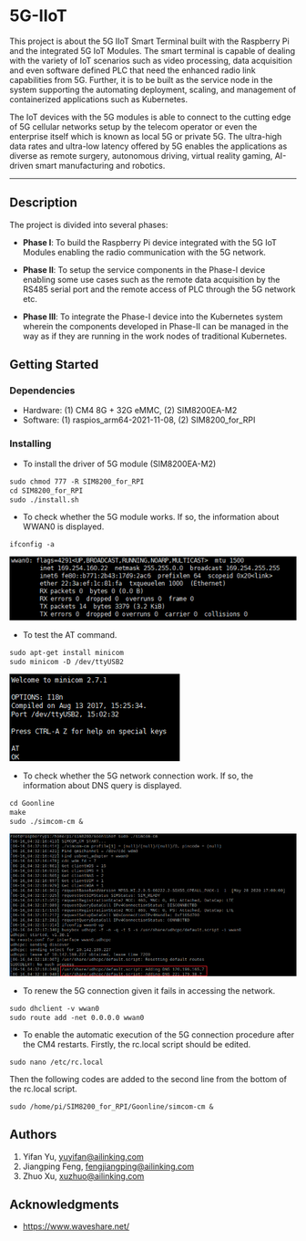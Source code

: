 # 5G-IIoT
This project is about the 5G IIoT Smart Terminal built with the Raspberry Pi and the integrated 5G IoT Modules. The smart terminal is capable of dealing with the variety of IoT scenarios such as video processing, data acquisition and even software defined PLC that need the enhanced radio link capabilities from 5G. Further, it is to be built as the service node in the system supporting the automating deployment, scaling, and management of containerized applications such as Kubernetes.


 The IoT devices with the 5G modules is able to connect to the cutting edge of 5G cellular networks setup by the telecom operator or even the enterprise itself which is known as local 5G or private 5G. The ultra-high data rates and ultra-low latency offered by 5G enables the applications as diverse as remote surgery, autonomous driving, virtual reality gaming, AI-driven smart manufacturing and robotics.

----------
## Description
 The project is divided into several phases:

- **Phase I**: To build the Raspberry Pi device integrated with the 5G IoT Modules enabling the radio communication with the 5G network.

- **Phase II**: To setup the service components in the Phase-I device enabling some use cases such as the remote data acquisition by the RS485 serial port and the remote access of PLC through the 5G network etc.

- **Phase III**: To integrate the Phase-I device into the Kubernetes system wherein the components developed in Phase-II can be managed in the way as if they are running in the work nodes of traditional Kubernetes.  


## Getting Started
### Dependencies

- Hardware: (1) CM4 8G + 32G eMMC, (2) SIM8200EA-M2
- Software: (1) raspios_arm64-2021-11-08, (2) SIM8200_for_RPI

### Installing



- To install the driver of 5G module (SIM8200EA-M2)

```
sudo chmod 777 -R SIM8200_for_RPI
cd SIM8200_for_RPI
sudo ./install.sh
```

- To check whether the 5G module works. If so, the information about WWAN0 is displayed.

```
ifconfig -a
```

![WWAN0](SIM8200_RPI_2.png "WWAN0")


- To test the AT command.

```
sudo apt-get install minicom
sudo minicom -D /dev/ttyUSB2
```

![AT](SIM8200_RPI_1.png "AT")

- To check whether the 5G network connection work. If so, the information about DNS query is displayed.

```
cd Goonline
make
sudo ./simcom-cm &
```

![DNS](SIM8200_RPI_3.png "DNS")

- To renew the 5G connection given it fails in accessing the network.

```
sudo dhclient -v wwan0
sudo route add -net 0.0.0.0 wwan0
```

- To enable the automatic execution of the 5G connection procedure after the CM4 restarts. Firstly, the rc.local script should be edited.

```
sudo nano /etc/rc.local
```

Then the following codes are added to the second line from the bottom of the rc.local script.

```
sudo /home/pi/SIM8200_for_RPI/Goonline/simcom-cm &
```

## Authors
1. Yifan Yu, yuyifan@ailinking.com
2. Jiangping Feng, fengjiangping@ailinking.com
3. Zhuo Xu, xuzhuo@ailinking.com

## Acknowledgments
- https://www.waveshare.net/
